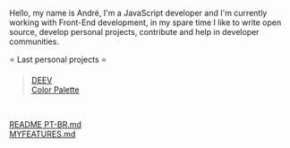 Hello, my name is André, I'm a JavaScript developer and I'm currently working with Front-End development, in my spare time I like to write open source, develop personal projects, contribute and help in developer communities.

⭐ Last personal projects ⭐  <br/> 
> [DEEV](https://deev.ml)<br/> 
> [Color Palette](https://palettes.andev.ml) 
<br/>

[README PT-BR.md](https://github.com/andremalveira/andremalveira/blob/main/README.md)<br/>
[MYFEATURES.md](https://github.com/andremalveira/andremalveira/blob/main/MYFEATURES.md)